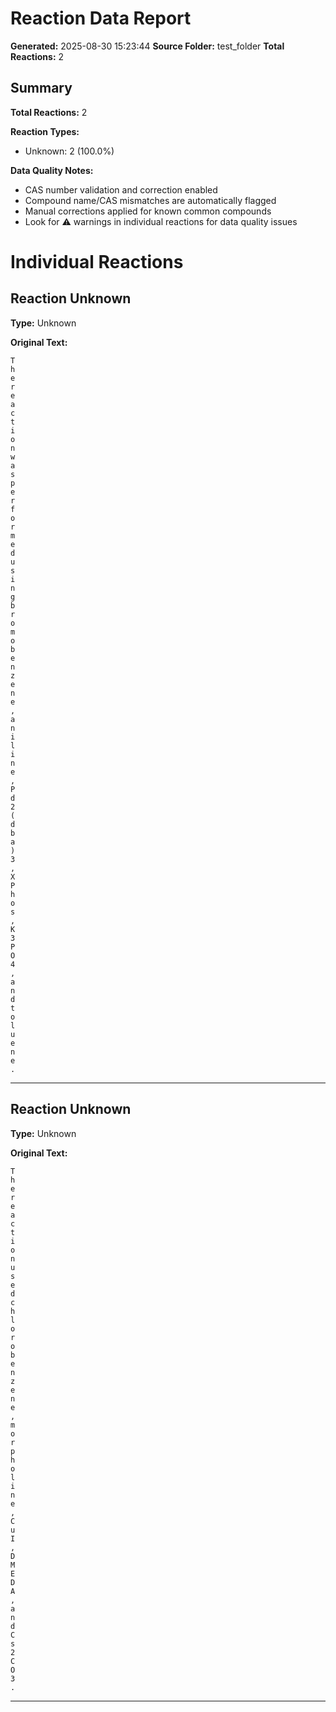 # Reaction Data Report

**Generated:** 2025-08-30 15:23:44
**Source Folder:** test_folder
**Total Reactions:** 2

## Summary

**Total Reactions:** 2

**Reaction Types:**
  - Unknown: 2 (100.0%)

**Data Quality Notes:**
  - CAS number validation and correction enabled
  - Compound name/CAS mismatches are automatically flagged
  - Manual corrections applied for known common compounds
  - Look for ⚠️ warnings in individual reactions for data quality issues

# Individual Reactions

## Reaction Unknown

**Type:** Unknown

**Original Text:**
```
T
h
e
r
e
a
c
t
i
o
n
w
a
s
p
e
r
f
o
r
m
e
d
u
s
i
n
g
b
r
o
m
o
b
e
n
z
e
n
e
,
a
n
i
l
i
n
e
,
P
d
2
(
d
b
a
)
3
,
X
P
h
o
s
,
K
3
P
O
4
,
a
n
d
t
o
l
u
e
n
e
.
```

---

## Reaction Unknown

**Type:** Unknown

**Original Text:**
```
T
h
e
r
e
a
c
t
i
o
n
u
s
e
d
c
h
l
o
r
o
b
e
n
z
e
n
e
,
m
o
r
p
h
o
l
i
n
e
,
C
u
I
,
D
M
E
D
A
,
a
n
d
C
s
2
C
O
3
.
```

---


